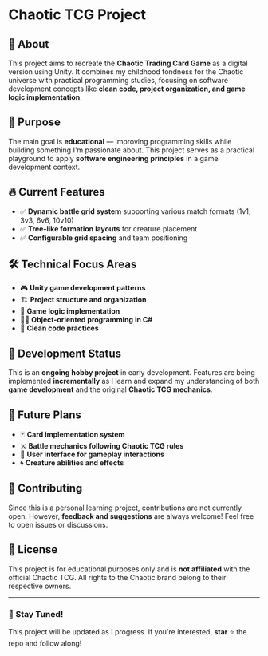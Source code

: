 # Chaotic TCG Project

## 📌 About

This project aims to recreate the **Chaotic Trading Card Game** as a digital version using Unity. It combines my childhood fondness for the Chaotic universe with practical programming studies, focusing on software development concepts like **clean code, project organization, and game logic implementation**.

## 🎯 Purpose

The main goal is **educational** — improving programming skills while building something I'm passionate about. This project serves as a practical playground to apply **software engineering principles** in a game development context.

## 🔥 Current Features

- ✅ **Dynamic battle grid system** supporting various match formats (1v1, 3v3, 6v6, 10v10)
- ✅ **Tree-like formation layouts** for creature placement
- ✅ **Configurable grid spacing** and team positioning

## 🛠 Technical Focus Areas

- 🎮 **Unity game development patterns**
- 🏗 **Project structure and organization**
- 🎯 **Game logic implementation**
- 🧑‍💻 **Object-oriented programming in C#**
- 📏 **Clean code practices**

## 🚧 Development Status

This is an **ongoing hobby project** in early development. Features are being implemented **incrementally** as I learn and expand my understanding of both **game development** and the original **Chaotic TCG mechanics**.

## 🔮 Future Plans

- 🃏 **Card implementation system**
- ⚔ **Battle mechanics following Chaotic TCG rules**
- 🎨 **User interface for gameplay interactions**
- 🌀 **Creature abilities and effects**

## 🤝 Contributing

Since this is a personal learning project, contributions are not currently open. However, **feedback and suggestions** are always welcome! Feel free to open issues or discussions.

## 📜 License

This project is for educational purposes only and is **not affiliated** with the official Chaotic TCG. All rights to the Chaotic brand belong to their respective owners.

---

### 🚀 Stay Tuned!

This project will be updated as I progress. If you're interested, **star** ⭐ the repo and follow along!
